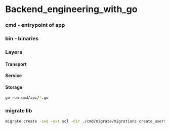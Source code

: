 # Backend_engineering_with_go

### cmd - entrypoint of app
### bin - binaries


### Layers
#### Transport
#### Service
#### Storage


```bash
go run cmd/api/*.go
```

### migrate lib
```bash
migrate create -seq -ext sql -dir ./cmd/migrate/migrations create_users
```